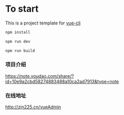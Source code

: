 # To start

This is a project template for [vue-cli](https://github.com/vuejs/vue-cli)

``` bash
npm install

npm run dev

npm run build

```

### 项目介绍
https://note.youdao.com/share/?id=10e9a2cbd58274883488a10ca2ad7913&type=note

### 在线地址
http://zjn225.cn/vueAdmin
